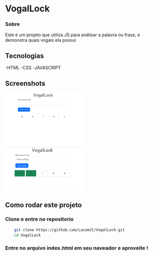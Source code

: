 # VogalLock

### Sobre
Este é um projeto que utiliza JS para análisar a palavra ou frase, e demonstra quais vogais ela possui

## Tecnologias
-HTML
-CSS
-JAVASCRIPT

## Screenshots

<img src="screenshots/captura.png" alt="Projeto inicial " width="50%">
<img src="screenshots/captura2.png" alt="Algoritmo em uso" width="50%">

## Como rodar este projeto

### Clone e entre no repositorio
```bash
    git clone https://github.com/LacamJC/VogalLock.git
    cd VogalLock
```

### Entre no arquivo index.html em seu naveador e aproveite !